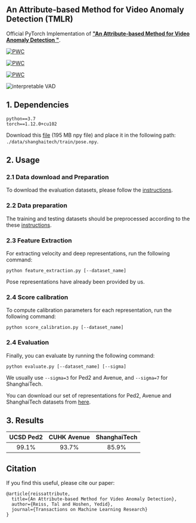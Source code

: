 ## An Attribute-based Method for Video Anomaly Detection (TMLR)

Official PyTorch Implementation of [**"An Attribute-based Method for Video Anomaly Detection
"**](https://arxiv.org/pdf/2212.00789.pdf). 

[![PWC](https://img.shields.io/endpoint.svg?url=https://paperswithcode.com/badge/attribute-based-representations-for-accurate/anomaly-detection-on-shanghaitech)](https://paperswithcode.com/sota/anomaly-detection-on-shanghaitech?p=attribute-based-representations-for-accurate)
	
[![PWC](https://img.shields.io/endpoint.svg?url=https://paperswithcode.com/badge/attribute-based-representations-for-accurate/anomaly-detection-on-chuk-avenue)](https://paperswithcode.com/sota/anomaly-detection-on-chuk-avenue?p=attribute-based-representations-for-accurate)

[![PWC](https://img.shields.io/endpoint.svg?url=https://paperswithcode.com/badge/attribute-based-representations-for-accurate/abnormal-event-detection-in-video-on-ucsd)](https://paperswithcode.com/sota/abnormal-event-detection-in-video-on-ucsd?p=attribute-based-representations-for-accurate)

![interpretable VAD](./figures/interpretability.png)

## 1. Dependencies
```
python==3.7
torch==1.12.0+cu102
```
Download this [file](https://drive.google.com/file/d/1fxMmmZ8TmmdGOovbC2QYPgWTaRxyVdE0/view?usp=sharing) (195 MB npy file) and place it in the following path: ```./data/shanghaitech/train/pose.npy```.
## 2. Usage
### 2.1 Data download and Preparation
To download the evaluation datasets, please follow the [instructions](./data/README.md).

### 2.2 Data preparation
The training and testing datasets should be preprocessed according to the these [instructions](./pre_processing/README.md).

### 2.3 Feature Extraction
For extracting velocity and deep representations, run the following command:

```
python feature_extraction.py [--dataset_name]
```

Pose representations have already been provided by us.

### 2.4 Score calibration
To compute calibration parameters for each representation, run the following command:
```
python score_calibration.py [--dataset_name]
```
### 2.4 Evaluation
Finally, you can evaluate by running the following command:
```
python evaluate.py [--dataset_name] [--sigma]
```
We usually use ```--sigma=3``` for Ped2 and Avenue, and ```--sigma=7``` for ShanghaiTech.

You can download our set of representations for Ped2, Avenue and ShanghaiTech datasets from [here](https://drive.google.com/drive/folders/1vSMpDb5jIyc2tNJaYVphguUlFcwPayms?usp=sharing).

## 3. Results

| UCSD Ped2 | CUHK Avenue | ShanghaiTech |
|:---------:|:-----------:|:------------:|
|   99.1%   |    93.7%    |    85.9%     |


## Citation
If you find this useful, please cite our paper:
```
@article{reissattribute,
  title={An Attribute-based Method for Video Anomaly Detection},
  author={Reiss, Tal and Hoshen, Yedid},
  journal={Transactions on Machine Learning Research}
}
```
